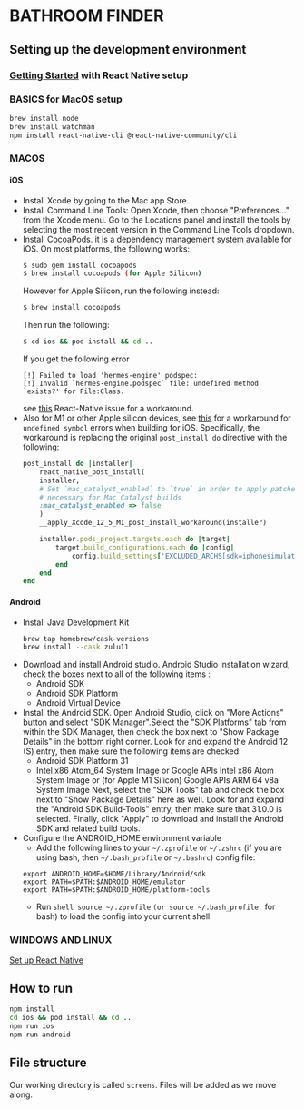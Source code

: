 # BATHROOM FINDER

## Setting up the development environment

### [Getting Started](https://reactnative.dev/docs/environment-setup) with React Native setup

### BASICS for MacOS setup
``` sh
brew install node
brew install watchman
npm install react-native-cli @react-native-community/cli
```

### MACOS
#### iOS
- Install Xcode by going to the Mac app Store.
- Install Command Line Tools: Open Xcode, then choose "Preferences..." from the Xcode menu. Go to the Locations panel and install the tools by selecting the most recent version in the Command Line Tools dropdown.
- Install CocoaPods. it is a dependency management system available for iOS. On most platforms, the following works:
    ```sh
    $ sudo gem install cocoapods
    $ brew install cocoapods (for Apple Silicon)
    ```
    However for Apple Silicon, run the following instead:
    ```sh
    $ brew install cocoapods
    ```
    Then run the following:
    ```sh
    $ cd ios && pod install && cd ..
    ```
    If you get the following error
    ```
    [!] Failed to load 'hermes-engine' podspec: 
    [!] Invalid `hermes-engine.podspec` file: undefined method `exists?' for File:Class.
    ```
    see [this](https://github.com/facebook/react-native/issues/35807) React-Native issue for a workaround.
- Also for M1 or other Apple silicon devices, see [this](https://stackoverflow.com/questions/71933392/react-native-ios-undefined-symbols-for-architecture-x86-64) for a workaround for `undefined symbol` errors when building for iOS. Specifically, the workaround is replacing the original `post_install do` directive with the following:
    ```ruby
    post_install do |installer|
        react_native_post_install(
        installer,
        # Set `mac_catalyst_enabled` to `true` in order to apply patches
        # necessary for Mac Catalyst builds
        :mac_catalyst_enabled => false
        )
        __apply_Xcode_12_5_M1_post_install_workaround(installer)

        installer.pods_project.targets.each do |target|
            target.build_configurations.each do |config|
                config.build_settings['EXCLUDED_ARCHS[sdk=iphonesimulator*]'] = "arm64"
            end
        end
    end
    ```

    


#### Android
- Install Java Development Kit
    ``` sh
    brew tap homebrew/cask-versions
    brew install --cask zulu11
    ```
- Download and install Android studio. Android Studio installation wizard, check the boxes next to all of the following items :
    - Android SDK
    - Android SDK Platform
    - Android Virtual Device
- Install the Android SDK. 0pen Android Studio, click on "More Actions" button and select "SDK Manager".Select the "SDK Platforms" tab from within the SDK Manager, then check the box next to "Show Package Details" in the bottom right corner. Look for and expand the Android 12 (S) entry, then make sure the following items are checked:
    - Android SDK Platform 31
    - Intel x86 Atom_64 System Image or Google APIs Intel x86 Atom System Image or (for Apple M1 Silicon) Google APIs ARM 64 v8a System Image
Next, select the "SDK Tools" tab and check the box next to "Show Package Details" here as well. Look for and expand the "Android SDK Build-Tools" entry, then make sure that 31.0.0 is selected. Finally, click "Apply" to download and install the Android SDK and related build tools.
- Configure the ANDROID_HOME environment variable
    - Add the following lines to your `~/.zprofile` or `~/.zshrc` (if you are using bash, then `~/.bash_profile` or `~/.bashrc`) config file:
    ``` shell
    export ANDROID_HOME=$HOME/Library/Android/sdk
    export PATH=$PATH:$ANDROID_HOME/emulator
    export PATH=$PATH:$ANDROID_HOME/platform-tools
    ```
    - Run ``` shell source ~/.zprofile ``` `(or source ~/.bash_profile ` for bash) to load the config into your current shell.

### WINDOWS AND LINUX
[Set up React Native](https://reactnative.dev/docs/environment-setup)


## How to run 
``` sh
npm install 
cd ios && pod install && cd ..
npm run ios
npm run android
```

## File structure
Our working directory is called `screens`. Files will be added as we move along.